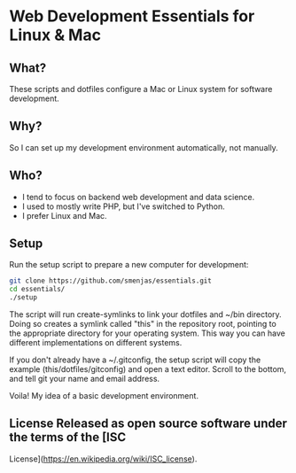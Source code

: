 # Web Development Essentials for Linux & Mac

## What?
These scripts and dotfiles configure a Mac or Linux system for software
development.

## Why?
So I can set up my development environment automatically, not manually.

## Who?
- I tend to focus on backend web development and data science.
- I used to mostly write PHP, but I've switched to Python.
- I prefer Linux and Mac.

## Setup
Run the setup script to prepare a new computer for development:
```sh
git clone https://github.com/smenjas/essentials.git
cd essentials/
./setup
```

The script will run create-symlinks to link your dotfiles and ~/bin directory.
Doing so creates a symlink called "this" in the repository root, pointing to
the appropriate directory for your operating system.  This way you can have
different implementations on different systems.

If you don't already have a ~/.gitconfig, the setup script will copy the
example (this/dotfiles/gitconfig) and open a text editor.  Scroll to the
bottom, and tell git your name and email address.

Voila!  My idea of a basic development environment.

## License Released as open source software under the terms of the [ISC
License](https://en.wikipedia.org/wiki/ISC_license).
